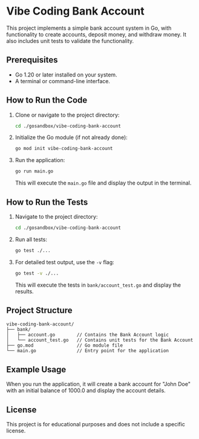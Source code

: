 # Vibe Coding Bank Account

This project implements a simple bank account system in Go, with functionality to create accounts, deposit money, and withdraw money. It also includes unit tests to validate the functionality.

## Prerequisites

- Go 1.20 or later installed on your system.
- A terminal or command-line interface.

## How to Run the Code

1. Clone or navigate to the project directory:
   ```bash
   cd ./gosandbox/vibe-coding-bank-account
   ```

2. Initialize the Go module (if not already done):
   ```bash
   go mod init vibe-coding-bank-account
   ```

3. Run the application:
   ```bash
   go run main.go
   ```

   This will execute the `main.go` file and display the output in the terminal.

## How to Run the Tests

1. Navigate to the project directory:
   ```bash
   cd ./gosandbox/vibe-coding-bank-account
   ```

2. Run all tests:
   ```bash
   go test ./...
   ```

3. For detailed test output, use the `-v` flag:
   ```bash
   go test -v ./...
   ```

   This will execute the tests in `bank/account_test.go` and display the results.

## Project Structure

```
vibe-coding-bank-account/
├── bank/
│   ├── account.go        // Contains the Bank Account logic
│   └── account_test.go   // Contains unit tests for the Bank Account
├── go.mod                // Go module file
└── main.go               // Entry point for the application
```

## Example Usage

When you run the application, it will create a bank account for "John Doe" with an initial balance of 1000.0 and display the account details.

## License

This project is for educational purposes and does not include a specific license.